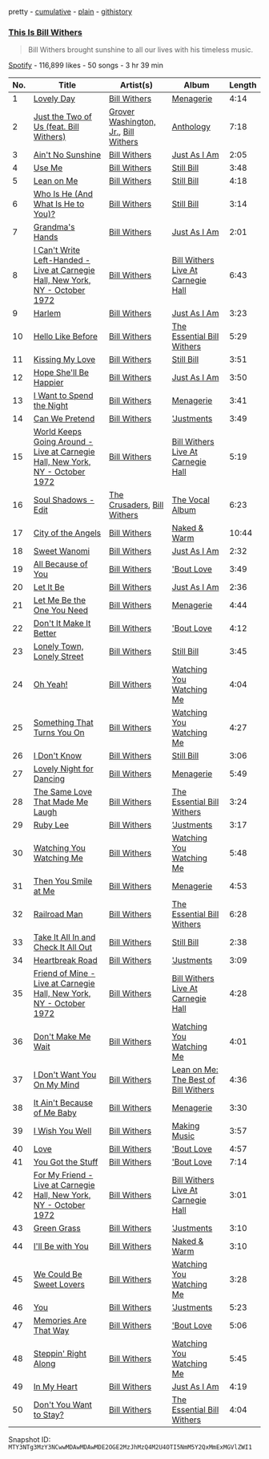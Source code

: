 pretty - [cumulative](/playlists/cumulative/37i9dQZF1DX5MwHlrzAPLQ.md) - [plain](/playlists/plain/37i9dQZF1DX5MwHlrzAPLQ) - [githistory](https://github.githistory.xyz/mackorone/spotify-playlist-archive/blob/main/playlists/plain/37i9dQZF1DX5MwHlrzAPLQ)

### [This Is Bill Withers](https://open.spotify.com/playlist/37i9dQZF1DX5MwHlrzAPLQ)

> Bill Withers brought sunshine to all our lives with his timeless music.

[Spotify](https://open.spotify.com/user/spotify) - 116,899 likes - 50 songs - 3 hr 39 min

| No. | Title | Artist(s) | Album | Length |
|---|---|---|---|---|
| 1 | [Lovely Day](https://open.spotify.com/track/0bRXwKfigvpKZUurwqAlEh) | [Bill Withers](https://open.spotify.com/artist/1ThoqLcyIYvZn7iWbj8fsj) | [Menagerie](https://open.spotify.com/album/3QjPTUI6UcPr5m9RujkO3c) | 4:14 |
| 2 | [Just the Two of Us \(feat\. Bill Withers\)](https://open.spotify.com/track/1ko2lVN0vKGUl9zrU0qSlT) | [Grover Washington, Jr.](https://open.spotify.com/artist/05YVYeV4HxYp5rrWalvuE1), [Bill Withers](https://open.spotify.com/artist/1ThoqLcyIYvZn7iWbj8fsj) | [Anthology](https://open.spotify.com/album/1lKYaRbV0AayVPss9i4oOp) | 7:18 |
| 3 | [Ain't No Sunshine](https://open.spotify.com/track/1k1Bqnv2R0uJXQN4u6LKYt) | [Bill Withers](https://open.spotify.com/artist/1ThoqLcyIYvZn7iWbj8fsj) | [Just As I Am](https://open.spotify.com/album/6N8uPmDqbgXD3ztkCCfxoo) | 2:05 |
| 4 | [Use Me](https://open.spotify.com/track/4gRA0i5sxx3jAhHaVjPnUN) | [Bill Withers](https://open.spotify.com/artist/1ThoqLcyIYvZn7iWbj8fsj) | [Still Bill](https://open.spotify.com/album/0sFuW4rH5mFZUjNKnckO3v) | 3:48 |
| 5 | [Lean on Me](https://open.spotify.com/track/3M8FzayQWtkvOhqMn2V4T2) | [Bill Withers](https://open.spotify.com/artist/1ThoqLcyIYvZn7iWbj8fsj) | [Still Bill](https://open.spotify.com/album/0sFuW4rH5mFZUjNKnckO3v) | 4:18 |
| 6 | [Who Is He \(And What Is He to You\)?](https://open.spotify.com/track/1KywyxekfDEp3Ym7YP7S25) | [Bill Withers](https://open.spotify.com/artist/1ThoqLcyIYvZn7iWbj8fsj) | [Still Bill](https://open.spotify.com/album/0sFuW4rH5mFZUjNKnckO3v) | 3:14 |
| 7 | [Grandma's Hands](https://open.spotify.com/track/1qfDfZAvrkSAFrAR2FTQDv) | [Bill Withers](https://open.spotify.com/artist/1ThoqLcyIYvZn7iWbj8fsj) | [Just As I Am](https://open.spotify.com/album/6N8uPmDqbgXD3ztkCCfxoo) | 2:01 |
| 8 | [I Can't Write Left\-Handed \- Live at Carnegie Hall, New York, NY \- October 1972](https://open.spotify.com/track/4u5caeri2MC9V32n9OBuZT) | [Bill Withers](https://open.spotify.com/artist/1ThoqLcyIYvZn7iWbj8fsj) | [Bill Withers Live At Carnegie Hall](https://open.spotify.com/album/0Stnb66v5cibvR22sFdLYx) | 6:43 |
| 9 | [Harlem](https://open.spotify.com/track/6JumfGk4f9E5KLT086I75s) | [Bill Withers](https://open.spotify.com/artist/1ThoqLcyIYvZn7iWbj8fsj) | [Just As I Am](https://open.spotify.com/album/6N8uPmDqbgXD3ztkCCfxoo) | 3:23 |
| 10 | [Hello Like Before](https://open.spotify.com/track/1cjwmz8usNrrtkNCbzN2sS) | [Bill Withers](https://open.spotify.com/artist/1ThoqLcyIYvZn7iWbj8fsj) | [The Essential Bill Withers](https://open.spotify.com/album/36qxAJDnXvbjD2UVAkawwZ) | 5:29 |
| 11 | [Kissing My Love](https://open.spotify.com/track/262qk9k0LTyMXmjH9YT2xU) | [Bill Withers](https://open.spotify.com/artist/1ThoqLcyIYvZn7iWbj8fsj) | [Still Bill](https://open.spotify.com/album/0sFuW4rH5mFZUjNKnckO3v) | 3:51 |
| 12 | [Hope She'll Be Happier](https://open.spotify.com/track/5Di9MiY5PnRbhfT9S8NBGW) | [Bill Withers](https://open.spotify.com/artist/1ThoqLcyIYvZn7iWbj8fsj) | [Just As I Am](https://open.spotify.com/album/6N8uPmDqbgXD3ztkCCfxoo) | 3:50 |
| 13 | [I Want to Spend the Night](https://open.spotify.com/track/5O9oIsN5r0MKWuUrjWSa7W) | [Bill Withers](https://open.spotify.com/artist/1ThoqLcyIYvZn7iWbj8fsj) | [Menagerie](https://open.spotify.com/album/3QjPTUI6UcPr5m9RujkO3c) | 3:41 |
| 14 | [Can We Pretend](https://open.spotify.com/track/0S5ZoKKZD3bllkvhEoPimZ) | [Bill Withers](https://open.spotify.com/artist/1ThoqLcyIYvZn7iWbj8fsj) | ['Justments](https://open.spotify.com/album/10jKkqtTI0cblOQjJfDUpt) | 3:49 |
| 15 | [World Keeps Going Around \- Live at Carnegie Hall, New York, NY \- October 1972](https://open.spotify.com/track/3wrplbWL52Ow8bqSua7ACb) | [Bill Withers](https://open.spotify.com/artist/1ThoqLcyIYvZn7iWbj8fsj) | [Bill Withers Live At Carnegie Hall](https://open.spotify.com/album/0Stnb66v5cibvR22sFdLYx) | 5:19 |
| 16 | [Soul Shadows \- Edit](https://open.spotify.com/track/1gSP2PYlWu3429ySMUjc8s) | [The Crusaders](https://open.spotify.com/artist/3Bhgbs9kIwl8SuU0eIqN6b), [Bill Withers](https://open.spotify.com/artist/1ThoqLcyIYvZn7iWbj8fsj) | [The Vocal Album](https://open.spotify.com/album/2EQoTiaxaClZT1fni5YfdS) | 6:23 |
| 17 | [City of the Angels](https://open.spotify.com/track/7yokzOJMDlz8WdZz92j33G) | [Bill Withers](https://open.spotify.com/artist/1ThoqLcyIYvZn7iWbj8fsj) | [Naked & Warm](https://open.spotify.com/album/6Vw78flzzFEhn7CektCgMY) | 10:44 |
| 18 | [Sweet Wanomi](https://open.spotify.com/track/0vJ3Y2MnDXi4hpxSeQdQEC) | [Bill Withers](https://open.spotify.com/artist/1ThoqLcyIYvZn7iWbj8fsj) | [Just As I Am](https://open.spotify.com/album/6N8uPmDqbgXD3ztkCCfxoo) | 2:32 |
| 19 | [All Because of You](https://open.spotify.com/track/2mQxn5c5xpFQ3RoWJmcoyv) | [Bill Withers](https://open.spotify.com/artist/1ThoqLcyIYvZn7iWbj8fsj) | ['Bout Love](https://open.spotify.com/album/3dHnZMcA2O5Ck6E5QWXU4Q) | 3:49 |
| 20 | [Let It Be](https://open.spotify.com/track/4vjNQBEWmeHP1M2fcWhSfA) | [Bill Withers](https://open.spotify.com/artist/1ThoqLcyIYvZn7iWbj8fsj) | [Just As I Am](https://open.spotify.com/album/6N8uPmDqbgXD3ztkCCfxoo) | 2:36 |
| 21 | [Let Me Be the One You Need](https://open.spotify.com/track/22beaVB5KBAffAVT6NhpJ2) | [Bill Withers](https://open.spotify.com/artist/1ThoqLcyIYvZn7iWbj8fsj) | [Menagerie](https://open.spotify.com/album/3QjPTUI6UcPr5m9RujkO3c) | 4:44 |
| 22 | [Don't It Make It Better](https://open.spotify.com/track/5jO8BB4eIdrZ4EZE4zkHwX) | [Bill Withers](https://open.spotify.com/artist/1ThoqLcyIYvZn7iWbj8fsj) | ['Bout Love](https://open.spotify.com/album/3dHnZMcA2O5Ck6E5QWXU4Q) | 4:12 |
| 23 | [Lonely Town, Lonely Street](https://open.spotify.com/track/3oiVJNFAQQ77Yp3rXWGsVp) | [Bill Withers](https://open.spotify.com/artist/1ThoqLcyIYvZn7iWbj8fsj) | [Still Bill](https://open.spotify.com/album/0sFuW4rH5mFZUjNKnckO3v) | 3:45 |
| 24 | [Oh Yeah!](https://open.spotify.com/track/3R3UF0fn9DzRV7yPMs96GT) | [Bill Withers](https://open.spotify.com/artist/1ThoqLcyIYvZn7iWbj8fsj) | [Watching You Watching Me](https://open.spotify.com/album/2SfDbgcq2U3hdyzsmlQzt7) | 4:04 |
| 25 | [Something That Turns You On](https://open.spotify.com/track/3eXCVGzenOoXfXlXtBhmgy) | [Bill Withers](https://open.spotify.com/artist/1ThoqLcyIYvZn7iWbj8fsj) | [Watching You Watching Me](https://open.spotify.com/album/2SfDbgcq2U3hdyzsmlQzt7) | 4:27 |
| 26 | [I Don't Know](https://open.spotify.com/track/16h3GCdEJ9lgiOyox4LJQA) | [Bill Withers](https://open.spotify.com/artist/1ThoqLcyIYvZn7iWbj8fsj) | [Still Bill](https://open.spotify.com/album/0sFuW4rH5mFZUjNKnckO3v) | 3:06 |
| 27 | [Lovely Night for Dancing](https://open.spotify.com/track/6Zxubc85CUm7fFP9HDyAu3) | [Bill Withers](https://open.spotify.com/artist/1ThoqLcyIYvZn7iWbj8fsj) | [Menagerie](https://open.spotify.com/album/3QjPTUI6UcPr5m9RujkO3c) | 5:49 |
| 28 | [The Same Love That Made Me Laugh](https://open.spotify.com/track/6Y2WA0VUEgvRKJB9p4R61V) | [Bill Withers](https://open.spotify.com/artist/1ThoqLcyIYvZn7iWbj8fsj) | [The Essential Bill Withers](https://open.spotify.com/album/36qxAJDnXvbjD2UVAkawwZ) | 3:24 |
| 29 | [Ruby Lee](https://open.spotify.com/track/0RTPZ8Yd44dsoR3uSkK9GT) | [Bill Withers](https://open.spotify.com/artist/1ThoqLcyIYvZn7iWbj8fsj) | ['Justments](https://open.spotify.com/album/10jKkqtTI0cblOQjJfDUpt) | 3:17 |
| 30 | [Watching You Watching Me](https://open.spotify.com/track/5TxmGqsyCSDuWAkyn5XopG) | [Bill Withers](https://open.spotify.com/artist/1ThoqLcyIYvZn7iWbj8fsj) | [Watching You Watching Me](https://open.spotify.com/album/2SfDbgcq2U3hdyzsmlQzt7) | 5:48 |
| 31 | [Then You Smile at Me](https://open.spotify.com/track/1zM1PgepMQsQbyeHS6HJDC) | [Bill Withers](https://open.spotify.com/artist/1ThoqLcyIYvZn7iWbj8fsj) | [Menagerie](https://open.spotify.com/album/3QjPTUI6UcPr5m9RujkO3c) | 4:53 |
| 32 | [Railroad Man](https://open.spotify.com/track/5ymMx9GBPl9RaJ3UHd2qBR) | [Bill Withers](https://open.spotify.com/artist/1ThoqLcyIYvZn7iWbj8fsj) | [The Essential Bill Withers](https://open.spotify.com/album/36qxAJDnXvbjD2UVAkawwZ) | 6:28 |
| 33 | [Take It All In and Check It All Out](https://open.spotify.com/track/6i44NGNG9KIRPVVuEc1iky) | [Bill Withers](https://open.spotify.com/artist/1ThoqLcyIYvZn7iWbj8fsj) | [Still Bill](https://open.spotify.com/album/0sFuW4rH5mFZUjNKnckO3v) | 2:38 |
| 34 | [Heartbreak Road](https://open.spotify.com/track/2Ln4fno71kJLPZfy1XZoj1) | [Bill Withers](https://open.spotify.com/artist/1ThoqLcyIYvZn7iWbj8fsj) | ['Justments](https://open.spotify.com/album/10jKkqtTI0cblOQjJfDUpt) | 3:09 |
| 35 | [Friend of Mine \- Live at Carnegie Hall, New York, NY \- October 1972](https://open.spotify.com/track/1Mnc4e18oDcELB8NkoMWbq) | [Bill Withers](https://open.spotify.com/artist/1ThoqLcyIYvZn7iWbj8fsj) | [Bill Withers Live At Carnegie Hall](https://open.spotify.com/album/0Stnb66v5cibvR22sFdLYx) | 4:28 |
| 36 | [Don't Make Me Wait](https://open.spotify.com/track/0nflo4jScDSM7FLB0K2wSm) | [Bill Withers](https://open.spotify.com/artist/1ThoqLcyIYvZn7iWbj8fsj) | [Watching You Watching Me](https://open.spotify.com/album/2SfDbgcq2U3hdyzsmlQzt7) | 4:01 |
| 37 | [I Don't Want You On My Mind](https://open.spotify.com/track/3BaFRtmUWO1Z3gzc9zYRh2) | [Bill Withers](https://open.spotify.com/artist/1ThoqLcyIYvZn7iWbj8fsj) | [Lean on Me: The Best of Bill Withers](https://open.spotify.com/album/0XmgSYx9bj4sqpcXVgKs2C) | 4:36 |
| 38 | [It Ain't Because of Me Baby](https://open.spotify.com/track/1byRaJhSlEM60CWYGxsATq) | [Bill Withers](https://open.spotify.com/artist/1ThoqLcyIYvZn7iWbj8fsj) | [Menagerie](https://open.spotify.com/album/3QjPTUI6UcPr5m9RujkO3c) | 3:30 |
| 39 | [I Wish You Well](https://open.spotify.com/track/5CMqPxGLbwtNl5gtB3Me3m) | [Bill Withers](https://open.spotify.com/artist/1ThoqLcyIYvZn7iWbj8fsj) | [Making Music](https://open.spotify.com/album/5CfytRni4jhBrwM2MdPg1N) | 3:57 |
| 40 | [Love](https://open.spotify.com/track/2SaTjbUkgSpqjrtNJITCmy) | [Bill Withers](https://open.spotify.com/artist/1ThoqLcyIYvZn7iWbj8fsj) | ['Bout Love](https://open.spotify.com/album/3dHnZMcA2O5Ck6E5QWXU4Q) | 4:57 |
| 41 | [You Got the Stuff](https://open.spotify.com/track/0ftZ5CjzOWGDa7h0zQP6Z9) | [Bill Withers](https://open.spotify.com/artist/1ThoqLcyIYvZn7iWbj8fsj) | ['Bout Love](https://open.spotify.com/album/3dHnZMcA2O5Ck6E5QWXU4Q) | 7:14 |
| 42 | [For My Friend \- Live at Carnegie Hall, New York, NY \- October 1972](https://open.spotify.com/track/2p0XzbocmlYuQVc7Ic1Muh) | [Bill Withers](https://open.spotify.com/artist/1ThoqLcyIYvZn7iWbj8fsj) | [Bill Withers Live At Carnegie Hall](https://open.spotify.com/album/0Stnb66v5cibvR22sFdLYx) | 3:01 |
| 43 | [Green Grass](https://open.spotify.com/track/5kZ1Rmx0Z5Vr6hO9pM1mBF) | [Bill Withers](https://open.spotify.com/artist/1ThoqLcyIYvZn7iWbj8fsj) | ['Justments](https://open.spotify.com/album/10jKkqtTI0cblOQjJfDUpt) | 3:10 |
| 44 | [I'll Be with You](https://open.spotify.com/track/0Bai1PH7iW2zeS2eX4HGxd) | [Bill Withers](https://open.spotify.com/artist/1ThoqLcyIYvZn7iWbj8fsj) | [Naked & Warm](https://open.spotify.com/album/6Vw78flzzFEhn7CektCgMY) | 3:10 |
| 45 | [We Could Be Sweet Lovers](https://open.spotify.com/track/6ayiWjgowOfrJFAQoB5EAX) | [Bill Withers](https://open.spotify.com/artist/1ThoqLcyIYvZn7iWbj8fsj) | [Watching You Watching Me](https://open.spotify.com/album/2SfDbgcq2U3hdyzsmlQzt7) | 3:28 |
| 46 | [You](https://open.spotify.com/track/0sausBICBjXOjAtSZaa08k) | [Bill Withers](https://open.spotify.com/artist/1ThoqLcyIYvZn7iWbj8fsj) | ['Justments](https://open.spotify.com/album/10jKkqtTI0cblOQjJfDUpt) | 5:23 |
| 47 | [Memories Are That Way](https://open.spotify.com/track/2g1VJvnunEh5NKmSaa5z1k) | [Bill Withers](https://open.spotify.com/artist/1ThoqLcyIYvZn7iWbj8fsj) | ['Bout Love](https://open.spotify.com/album/3dHnZMcA2O5Ck6E5QWXU4Q) | 5:06 |
| 48 | [Steppin' Right Along](https://open.spotify.com/track/08DiEWHGFXOHeDyFUzCyv3) | [Bill Withers](https://open.spotify.com/artist/1ThoqLcyIYvZn7iWbj8fsj) | [Watching You Watching Me](https://open.spotify.com/album/2SfDbgcq2U3hdyzsmlQzt7) | 5:45 |
| 49 | [In My Heart](https://open.spotify.com/track/4jZ2D5sXRGsVy2mJgnkY8U) | [Bill Withers](https://open.spotify.com/artist/1ThoqLcyIYvZn7iWbj8fsj) | [Just As I Am](https://open.spotify.com/album/6N8uPmDqbgXD3ztkCCfxoo) | 4:19 |
| 50 | [Don't You Want to Stay?](https://open.spotify.com/track/6Uhx0EMpNhiq3TWZu9mbcb) | [Bill Withers](https://open.spotify.com/artist/1ThoqLcyIYvZn7iWbj8fsj) | [The Essential Bill Withers](https://open.spotify.com/album/36qxAJDnXvbjD2UVAkawwZ) | 4:04 |

Snapshot ID: `MTY3NTg3MzY3NCwwMDAwMDAwMDE2OGE2MzJhMzQ4M2U4OTI5NmM5Y2QxMmExMGVlZWI1`
